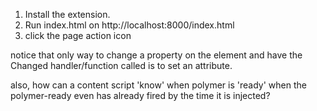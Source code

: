 1. Install the extension.
2. Run index.html on http://localhost:8000/index.html
3. click the page action icon

notice that only way to change a property on the element and have the Changed handler/function called is to set an attribute.

also, how can a content script 'know' when polymer is 'ready' when the polymer-ready even has already fired by the time it is injected?
